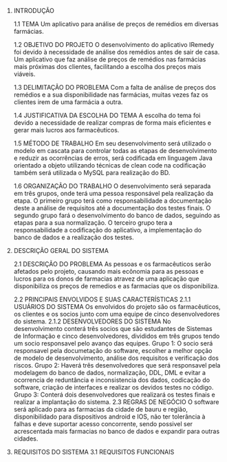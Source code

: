 1. INTRODUÇÃO

	1.1 TEMA
	Um aplicativo para análise de preços de remédios em diversas farmácias.

	1.2 OBJETIVO DO PROJETO
	O desenvolvimento do aplicativo IRemedy foi devido à necessidade de análise dos remédios antes de sair de casa. Um aplicativo que faz análise de preços de remédios nas farmácias mais próximas dos clientes, facilitando a escolha dos preços mais viáveis.
	
	1.3 DELIMITAÇÃO DO PROBLEMA
	Com a falta de análise de preços dos remédios e a sua disponibilidade nas farmácias, muitas vezes faz os clientes irem de uma farmácia a outra. 
	
	1.4 JUSTIFICATIVA DA ESCOLHA DO TEMA
	A escolha do tema foi devido a necessidade de realizar compras de forma mais eficientes e gerar mais lucros aos farmacêuticos.
	
	1.5 MÉTODO DE TRABALHO
	Em seu desenvolvimento será utilizado o modelo em cascata para controlar todas as etapas de desenvolvimento e reduzir as ocorrências de erros, será codificada em linguagem Java orientado a objeto utilizando técnicas de clean code na codificação também será utilizada o MySQL para realização do BD.
	
	1.6 ORGANIZAÇÃO DO TRABALHO
	O desenvolvimento será separada em três grupos, onde terá uma pessoa responsável pela realização da etapa.
O primeiro grupo terá como responsabilidade a documentação deste a análise de requisitos até a documentação dos testes finais.
O segundo grupo fará o desenvolvimento do banco de dados, seguindo as etapas para a sua normalização.
O terceiro grupo tera a responsabilidade a codificação do aplicativo, a  implementação do banco de dados e a realização dos testes.







2. DESCRIÇÃO GERAL DO SISTEMA

	2.1 DESCRIÇÃO DO PROBLEMA
	As pessoas e os farmacêuticos serão afetados pelo projeto, causando mais ecônomia para as  pessoas e lucros para os donos de farmacias atravez de uma aplicação que disponibiliza os preços de remedios e as farmacias que os disponibiliza.

	2.2 PRINCIPAIS ENVOLVIDOS E SUAS CARACTERÍSTICAS
	2.1.1 USUÁRIOS DO SISTEMA
	Os envolvidos do projeto são os farmacêuticos, os clientes e os socios junto com uma equipe de cinco desenvolvedores do sistema.
	2.1.2 DESENVOLVEDORES DO SISTEMA
	No desenvolvimento conterá três socios que são estudantes de Sistemas de Informação e cinco desenvolvedores, divididos em três grupos tendo um socio responsavel pelo avanço das equipes.
Grupo 1: O socio será responsavel pela documetação do software, escolher a melhor opção de modelo de desenvolvimento, análise dos requisitos e verificação dos riscos.
Grupo 2: Haverá três desenvolvedores que será responsavel pela modelagem do banco de dados, normalização, DDL, DML e evitar a ocorrencia de reduntância e inconsistencia dos dados, codicação do software, criação de interfaces e realizar os devidos testes no código.
Grupo 3: Conterá dois desenvolvedores que realizará os testes finais e realizar a implantação do sistema.
2.3 REGRAS DE NEGÓCIO
 O software será aplicado para as farmacias da cidade de bauru e região, disponibilidado para dispositivos android e IOS, não ter tolerância à falhas e deve suportar acesso concorrente, sendo possivel ser acrescentada mais farmacias no banco de dados e expandir para outras cidades.



3. REQUISITOS DO SISTEMA
	3.1 REQUISITOS FUNCIONAIS
	
	
